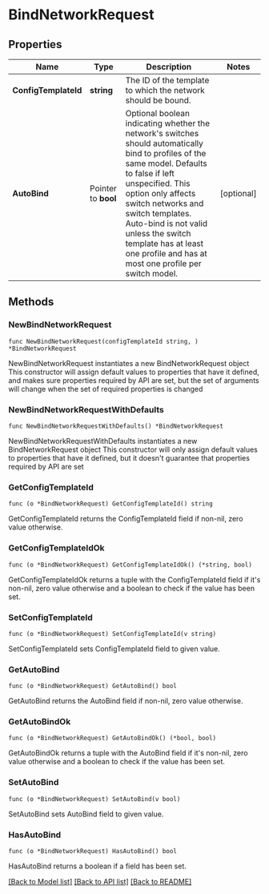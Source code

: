 # BindNetworkRequest

## Properties

Name | Type | Description | Notes
------------ | ------------- | ------------- | -------------
**ConfigTemplateId** | **string** | The ID of the template to which the network should be bound. | 
**AutoBind** | Pointer to **bool** | Optional boolean indicating whether the network&#39;s switches should automatically bind to profiles of the same model. Defaults to false if left unspecified. This option only affects switch networks and switch templates. Auto-bind is not valid unless the switch template has at least one profile and has at most one profile per switch model. | [optional] 

## Methods

### NewBindNetworkRequest

`func NewBindNetworkRequest(configTemplateId string, ) *BindNetworkRequest`

NewBindNetworkRequest instantiates a new BindNetworkRequest object
This constructor will assign default values to properties that have it defined,
and makes sure properties required by API are set, but the set of arguments
will change when the set of required properties is changed

### NewBindNetworkRequestWithDefaults

`func NewBindNetworkRequestWithDefaults() *BindNetworkRequest`

NewBindNetworkRequestWithDefaults instantiates a new BindNetworkRequest object
This constructor will only assign default values to properties that have it defined,
but it doesn't guarantee that properties required by API are set

### GetConfigTemplateId

`func (o *BindNetworkRequest) GetConfigTemplateId() string`

GetConfigTemplateId returns the ConfigTemplateId field if non-nil, zero value otherwise.

### GetConfigTemplateIdOk

`func (o *BindNetworkRequest) GetConfigTemplateIdOk() (*string, bool)`

GetConfigTemplateIdOk returns a tuple with the ConfigTemplateId field if it's non-nil, zero value otherwise
and a boolean to check if the value has been set.

### SetConfigTemplateId

`func (o *BindNetworkRequest) SetConfigTemplateId(v string)`

SetConfigTemplateId sets ConfigTemplateId field to given value.


### GetAutoBind

`func (o *BindNetworkRequest) GetAutoBind() bool`

GetAutoBind returns the AutoBind field if non-nil, zero value otherwise.

### GetAutoBindOk

`func (o *BindNetworkRequest) GetAutoBindOk() (*bool, bool)`

GetAutoBindOk returns a tuple with the AutoBind field if it's non-nil, zero value otherwise
and a boolean to check if the value has been set.

### SetAutoBind

`func (o *BindNetworkRequest) SetAutoBind(v bool)`

SetAutoBind sets AutoBind field to given value.

### HasAutoBind

`func (o *BindNetworkRequest) HasAutoBind() bool`

HasAutoBind returns a boolean if a field has been set.


[[Back to Model list]](../README.md#documentation-for-models) [[Back to API list]](../README.md#documentation-for-api-endpoints) [[Back to README]](../README.md)


